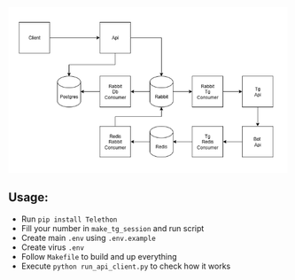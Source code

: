 ![](diagram.png)

## Usage:
- Run `pip install Telethon`
- Fill your number in `make_tg_session` and run script
- Create main `.env` using `.env.example`
- Create virus `.env` 
- Follow `Makefile` to build and up everything
- Execute `python run_api_client.py` to check how it works
